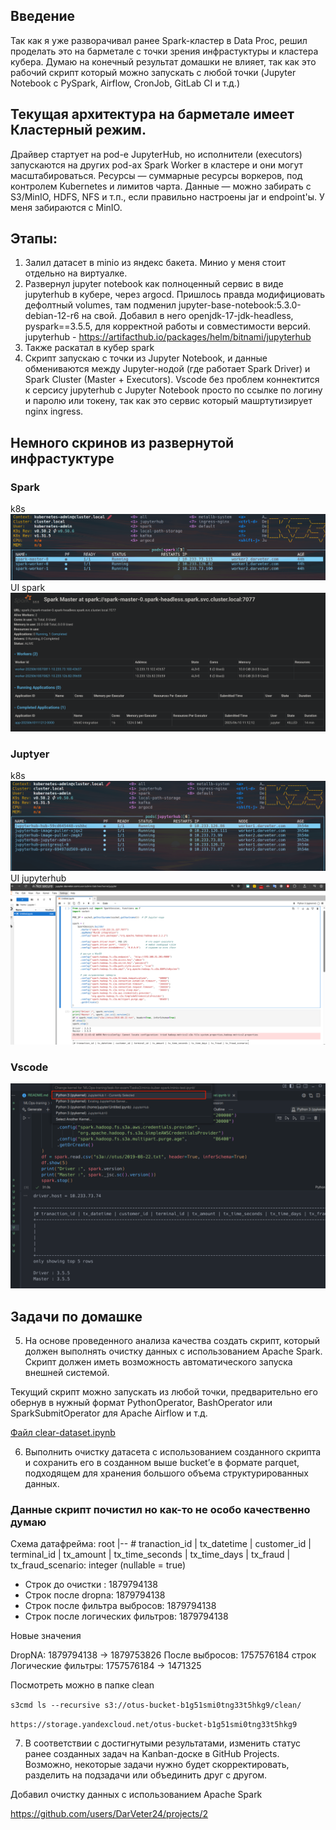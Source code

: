 
## Введение

Так как я уже разворачивал ранее Spark-кластер в Data Proc, решил проделать это на барметале с точки зрения инфрастуктуры и кластера кубера. Думаю на конечный результат домашки не влияет, так как это рабочий скрипт который можно запускать с любой точки (Jupyter Notebook с PySpark, Airflow, CronJob, GitLab CI и т.д.)

## Текущая архитектура на барметале имеет Кластерный режим.
Драйвер стартует на pod-е JupyterHub, но исполнители (executors) запускаются на других pod-ах Spark Worker в кластере и они могут масштабироваться. Ресурсы — суммарные ресурсы воркеров, под контролем Kubernetes и лимитов чарта. Данные — можно забирать с S3/MinIO, HDFS, NFS и т.п., если правильно настроены jar и endpoint'ы. У меня забираются с MinIO.

## Этапы:
1) Залил датасет в minio из яндекс бакета. Минио у меня стоит отдельно на виртуалке.
2) Развернул jupyter notebook как полноценный сервис в виде jupyterhub в кубере, через argocd.
Пришлось правда модифициовать дефолтный volumes, там подменил jupyter-base-notebook:5.3.0-debian-12-r6 на свой. Добавил в него openjdk-17-jdk-headless, pyspark==3.5.5, для корректной работы и совместимости версий.
jupyterhub - https://artifacthub.io/packages/helm/bitnami/jupyterhub
3) Также раскатал в кубер spark
4) Cкрипт запускаю с точки из Jupyter Notebook, и данные обмениваются между Jupyter-нодой (где работает Spark Driver) и Spark Cluster (Master + Executors). Vscode без проблем коннектится к серсису jupyterhub c Jupyter Notebook просто по ссылке по логину и паролю или токену, так как это сервис который машртутизирует nginx ingress.

## Немного скринов из развернутой инфрастуктуре

### Spark
k8s
![](images/spark-k8s.png)
UI spark
![](images/spark.png)

### Juptyer
k8s
![](images/jupyterhub-k8s.png)
UI jupyterhub
![](images/jupyterhub.png)

### Vscode
![](images/vscode.png)

## Задачи по домашке

5. На основе проведенного анализа качества создать скрипт, который должен
выполнять очистку данных с использованием Apache Spark. Скрипт должен иметь
возможность автоматического запуска внешней системой.

Текущий скрипт можно запускать из любой точки, предварительно его обернув в нужный формат
PythonOperator, BashOperator или SparkSubmitOperator для Apache Airflow и т.д.

[Файл clear-dataset.ipynb](minio-kuber-spark/clear-dataset.ipynb)

6. Выполнить очистку датасета с использованием созданного скрипта и сохранить
его в созданном выше bucket’е в формате parquet, подходящем для хранения большого
объема структурированных данных.

### Данные скрипт почистил но как-то не особо качественно думаю

Схема датафрейма:
root
 |-- # tranaction_id | tx_datetime | customer_id | terminal_id | tx_amount | tx_time_seconds | tx_time_days | tx_fraud | tx_fraud_scenario: integer (nullable = true)

- Строк до очистки : 1879794138
- Строк после dropna: 1879794138
- Строк после фильтра выбросов: 1879794138
- Строк после логических фильтров: 1879794138

Новые значения

DropNA: 1879794138 → 1879753826
После выбросов: 1757576184 строк
Логические фильтры: 1757576184 → 1471325

Посмотреть можно в папке clean

`s3cmd ls --recursive s3://otus-bucket-b1g51smi0tng33t5hkg9/clean/`

`https://storage.yandexcloud.net/otus-bucket-b1g51smi0tng33t5hkg9`

7. В соответствии с достигнутыми результатами, изменить статус ранее созданных
задач на Kanban-доске в GitHub Projects. Возможно, некоторые задачи нужно будет
скорректировать, разделить на подзадачи или объединить друг с другом.

Добавил очистку данных с использованием Apache Spark

https://github.com/users/DarVeter24/projects/2


